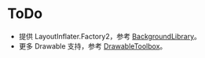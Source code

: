 # ToDo

- 提供 LayoutInflater.Factory2，参考 [BackgroundLibrary](https://github.com/JavaNoober/BackgroundLibrary)。
- 更多 Drawable 支持，参考 [DrawableToolbox](https://github.com/duanhong169/DrawableToolbox)。

